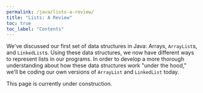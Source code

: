 ```yaml
---
permalink: /java/lists-a-review/
title: "Lists: A Review"
toc: true
toc_label: "Contents"
---
```


We've discussed our first set of data structures in Java: Arrays, ```ArrayList```s, and ```LinkedList```s. Using these data structures, we now have different ways to represent lists in our programs. In order to develop a more thorough understanding about how these data structures work "under the hood," we'll be coding our own versions of ```ArrayList``` and ```LinkedList``` today.

This page is currently under construction.
